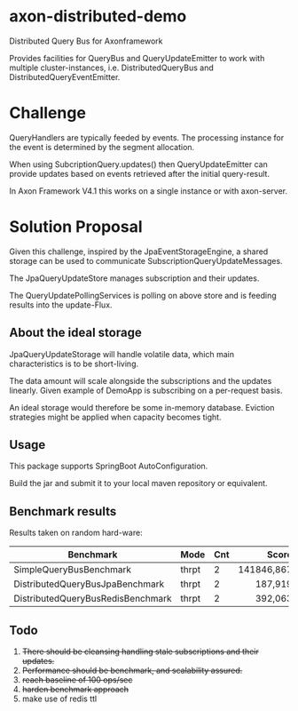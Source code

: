 # axon-distributed-demo
Distributed Query Bus for Axonframework

Provides facilities for QueryBus and QueryUpdateEmitter to work with multiple cluster-instances, 
i.e. DistributedQueryBus and DistributedQueryEventEmitter.

# Challenge

QueryHandlers are typically feeded by events.
The processing instance for the event is determined by the segment allocation.

When using SubcriptionQuery.updates() then QueryUpdateEmitter 
can provide updates based on events retrieved after the initial query-result.

In Axon Framework V4.1 this works on a single instance or with axon-server.

# Solution Proposal

Given this challenge, inspired by the JpaEventStorageEngine, 
a shared storage can be used to communicate SubscriptionQueryUpdateMessages.

The JpaQueryUpdateStore manages subscription and their updates.

The QueryUpdatePollingServices is polling on above store and is feeding results into the update-Flux.

## About the ideal storage
JpaQueryUpdateStorage will handle volatile data, which main characteristics is to be short-living.

The data amount will scale alongside the subscriptions and the updates linearly.
Given example of DemoApp is subscribing on a per-request basis.


An ideal storage would therefore be some in-memory database.
Eviction strategies might be applied when capacity becomes tight.

## Usage
This package supports SpringBoot AutoConfiguration.

Build the jar and submit it to your local maven repository or equivalent.

## Benchmark results
Results taken on random hard-ware:

| Benchmark                         | Mode   |  Cnt  |  Score     | Units |
| --------------------------------- | ------ | ----- | ---------: | ----- |
| SimpleQueryBusBenchmark           | thrpt  |  2    | 141846,867 | ops/s |
| DistributedQueryBusJpaBenchmark   | thrpt  |  2    |    187,919 | ops/s |
| DistributedQueryBusRedisBenchmark | thrpt  |  2    |    392,063 | ops/s |

## Todo
1. ~~There should be cleansing handling stale subscriptions and their updates.~~
1. ~~Performance should be benchmark, and scalability assured.~~
1. ~~reach baseline of 100 ops/sec~~
1. ~~harden benchmark approach~~
1. make use of redis ttl
